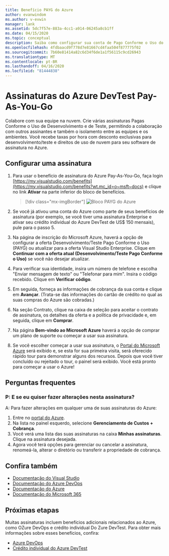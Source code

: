 ```yaml
---
title: Benefício PAYG do Azure
author: evanwindom
ms.author: v-evwin
manager: lank
ms.assetid: 5dc7f57e-883a-4cc1-a914-06245a8cb1ff
ms.date: 04/15/2020
ms.topic: conceptual
description: Saiba como configurar sua conta de Pago Conforme o Uso do Azure.
ms.openlocfilehash: 4fdbaacd9f778d7e81667cd4faa504f877775f02
ms.sourcegitcommit: 7b60e81414a82c6d34f6de1a1f56115c9cd26943
ms.translationtype: MT
ms.contentlocale: pt-BR
ms.lasthandoff: 04/16/2020
ms.locfileid: "81444838"
---
```

# <a name="azure-devtest-pay-as-you-go-subscriptions"></a>Assinaturas do Azure DevTest Pay-As-You-Go
Colabore com sua equipe na nuvem.  Crie várias assinaturas Pagas Conforme o Uso de Desenvolvimento e de Teste, permitindo a colaboração com outros assinantes e também o isolamento entre as equipes e os ambientes.  Você recebe taxas por hora com desconto exclusivas para desenvolvimento/teste e direitos de uso de nuvem para seu software de assinatura no Azure.

## <a name="set-up-a-subscription"></a>Configurar uma assinatura
1. Para usar o benefício de assinatura do Azure Pay-As-You-Go, faça login [https://my.visualstudio.com/benefits](https://my.visualstudio.com/benefits?wt.mc_id=o~msft~docs) e clique no link **Ativar** na parte inferior do bloco de benefícios.
   > [!div class="mx-imgBorder"]
   > ![Bloco PAYG do Azure](_img/vs-azure-payg/vs-azure-payg-tile.png)

2. Se você já ativou uma conta do Azure como parte de seus benefícios de assinatura (por exemplo, se você tiver uma assinatura Enterprise e ativar seu crédito individual do Azure DevTest de US$ 150 mensais), pule para o passo 5.

3. Na página de inscrição do Microsoft Azure, haverá a opção de configurar a oferta Desenvolvimento/Teste Pago Conforme o Uso (PAYG) ou atualizar para a oferta Visual Studio Enterprise.  Clique em **Continuar com a oferta atual (Desenvolvimento/Teste Pago Conforme o Uso)** se você não desejar atualizar.

4. Para verificar sua identidade, insira um número de telefone e escolha "Enviar mensagem de texto" ou "Telefonar para mim".  Insira o código recebido.  Clique em **Verificar código**.

5. Em seguida, forneça as informações de cobrança da sua conta e clique em **Avançar**.  (Trata-se das informações do cartão de crédito no qual as suas compras do Azure são cobradas.)

6. Na seção Contrato, clique na caixa de seleção para aceitar o contrato de assinatura, os detalhes da oferta e a política de privacidade e, em seguida, clique em **Comprar**.

7. Na página **Bem-vindo ao Microsoft Azure** haverá a opção de comprar um plano de suporte ou começar a usar sua assinatura.

8. Se você escolher começar a usar sua assinatura, o [Portal do Microsoft Azure](https://portal.azure.com) será exibido e, se esta for sua primeira visita, será oferecido rápido tour para demonstrar alguns dos recursos.  Depois que você tiver concluído ou rejeitado o tour, o painel será exibido.  Você está pronto para começar a usar o Azure!

## <a name="frequently-asked-questions"></a>Perguntas frequentes
### <a name="q--what-if-i-want-to-make-changes-to-this-subscription"></a>P: E se eu quiser fazer alterações nesta assinatura?
A: Para fazer alterações em qualquer uma de suas assinaturas do Azure:
1. Entre no [portal do Azure](https://portal.azure.com).
2. Na lista no painel esquerdo, selecione **Gerenciamento de Custos + Cobrança**.
3. Você verá uma lista das suas assinaturas na caixa **Minhas assinaturas**. Clique na assinatura desejada.
4. Agora você terá opções para gerenciar ou cancelar a assinatura, renomeá-la, alterar o diretório ou transferir a propriedade de cobrança.

## <a name="see-also"></a>Confira também
- [Documentação do Visual Studio](https://docs.microsoft.com/visualstudio/)
- [Documentação do Azure DevOps](https://docs.microsoft.com/azure/devops/)
- [Documentação do Azure](https://docs.microsoft.com/azure/)
- [Documentação do Microsoft 365](https://docs.microsoft.com/microsoft-365/)

## <a name="next-steps"></a>Próximas etapas
Muitas assinaturas incluem benefícios adicionais relacionados ao Azure, como OZure DevOps e crédito individual Do Zure DevTest.  Para obter mais informações sobre esses benefícios, confira:
- [Azure DevOps](vs-azure-devops.md)
- [Crédito individual do Azure DevTest](vs-azure.md)


